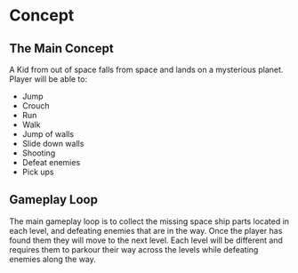 # Concept

## The Main Concept

A Kid from out of space falls from space and lands on a mysterious planet.
Player will be able to:
* Jump
* Crouch
* Run
* Walk
* Jump of walls
* Slide down walls
* Shooting 
* Defeat enemies
* Pick ups

## Gameplay Loop

The main gameplay loop is to collect the missing space ship parts located in each level, and defeating enemies that are in the way.
Once the player has found them they will move to the next level.
Each level will be different and requires them to parkour their way across the levels while defeating enemies along the way.
